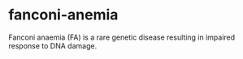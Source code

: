 # fanconi-anemia
Fanconi anaemia (FA) is a rare genetic disease resulting in impaired response to DNA damage.
